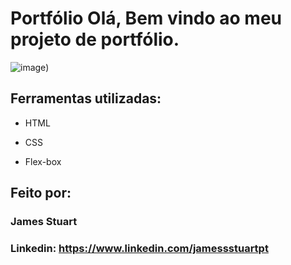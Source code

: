 # Portfólio Olá, Bem vindo ao meu projeto de portfólio.

![image](http://127.0.0.1:5500/assets/minha.jpg))

## Ferramentas utilizadas:

* HTML

* CSS

* Flex-box

## Feito por:

### James Stuart

### Linkedin: https://www.linkedin.com/jamessstuartpt
